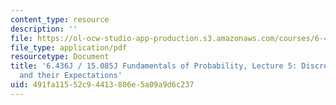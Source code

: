 ```yaml
---
content_type: resource
description: ''
file: https://ol-ocw-studio-app-production.s3.amazonaws.com/courses/6-436j-fundamentals-of-probability-fall-2018/491fa11552c94413806e5a09a9d6c237_MIT6_436JF18_lec05.pdf
file_type: application/pdf
resourcetype: Document
title: '6.436J / 15.085J Fundamentals of Probability, Lecture 5: Discrete Random Variables
  and their Expectations'
uid: 491fa115-52c9-4413-806e-5a09a9d6c237
---
```

